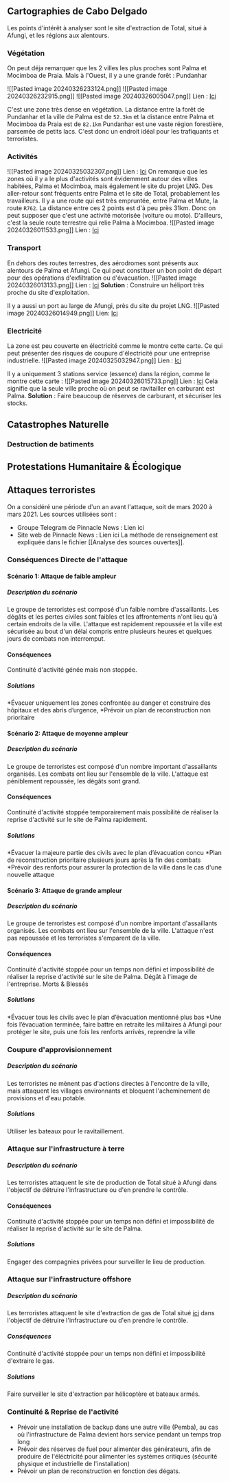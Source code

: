 
## Cartographies de Cabo Delgado

Les points d'intérêt à analyser sont le site d'extraction de Total, situé à Afungi, et les régions aux alentours.
### Végétation

On peut déja remarquer que les 2 villes les plus proches sont Palma et Mocimboa de Praia. Mais à l'Ouest, il y a une grande forêt : Pundanhar

![[Pasted image 20240326233124.png]]
![[Pasted image 20240326232915.png]]
![[Pasted image 20240326005047.png]]
Lien : [Ici](https://www.google.com/maps/dir/Moc%C3%ADmboa+da+Praia,+Mozambique/Total+LNG+Gas+project,+Palma,+Mozambique/Palma,+Mozambique/Pundanhar,+Mozambique/@-11.0263953,40.0299229,104919m/data=!3m1!1e3!4m26!4m25!1m5!1m1!1s0x1893697908236137:0x69ab16a96d94ff2a!2m2!1d40.3522402!2d-11.3535985!1m5!1m1!1s0x1892fb343957a189:0x9b802443d1994cf!2m2!1d40.5131681!2d-10.8508636!1m5!1m1!1s0x1892ee2f268b3897:0x9a1719840e5f764!2m2!1d40.4745459!2d-10.7743717!1m5!1m1!1s0x1892d21ea666c985:0xaf6ac398f4d44161!2m2!1d40.0562867!2d-10.8924666!3e2!5m2!1e2!1e4?ucbcb=1&entry=ttu)

C'est une zone très dense en végétation. La distance entre la forêt de Pundanhar et la ville de Palma est de `52.3km` et la distance entre Palma et Mocimboa da Praia est de `82.1km`
Pundanhar est une vaste région forestière, parsemée de petits lacs. C'est donc un endroit idéal pour les trafiquants et terroristes. 

### Activités

![[Pasted image 20240325032307.png]]
Lien : [Ici](https://www.strava.com/maps/global-heatmap?style=dark&terrain=false&sport=All&gColor=blue&gOpacity=100&labels=true&poi=true#9/-10.9544/40.2236)
On remarque que les zones où il y a le plus d'activités sont évidemment autour des villes habitées, Palma et Mocimboa, mais également le site du projet LNG. Des aller-retour sont fréquents entre Palma et le site de Total, probablement les travailleurs. 
Il y a une route qui est très empruntée, entre Palma et Mute, la route `R762`. La distance entre ces 2 points est d'à peu près 31km. Donc on peut supposer que c'est une activité motorisée (voiture ou moto).
D'ailleurs, c'est la seule route terrestre qui relie Palma à Mocimboa.
![[Pasted image 20240326011533.png]]
Lien : [Ici](https://www.openstreetmap.org/directions?engine=fossgis_osrm_car&route=-10.7742%2C40.4650%3B-11.3434%2C40.3538#map=10/-11.0834/40.2663&layers=T)

### Transport
En dehors des routes terrestres, des aérodromes sont présents aux alentours de Palma et Afungi. Ce qui peut constituer un bon point de départ pour des opérations d'exfiltration ou d'évacuation.
![[Pasted image 20240326013133.png]]
Lien : [Ici](https://ourairports.com/big-map.html)
**Solution** : Construire un héliport très proche du site d'exploitation.

Il y a aussi un port au large de Afungi, près du site du projet LNG.
![[Pasted image 20240326014949.png]]
Lien: [Ici](https://map.openseamap.org/)

### Electricité
La zone est peu couverte en électricité comme le montre cette carte. Ce qui peut présenter des risques de coupure d'électricité pour une entreprise industrielle.
![[Pasted image 20240325032947.png]]
Lien : [Ici](https://openinframap.org/#9.15/-11.128/40.1943)

Il y a uniquement 3 stations service (essence) dans la région, comme le montre cette carte :
![[Pasted image 20240326015733.png]]
Lien : [Ici](https://yandex.com/maps/?display-text=Gas%20stations&ll=40.544819%2C-10.751108&mode=search&sctx=ZAAAAAgBEAAaKAoSCdvEyf0OQURAEShIbHcPsCXAEhIJfGDHf4EgxD8ReVc9YB4yuT8iBgABAgMEBSgKOABA86UBSAFqAnJ1nQHNzEw9oAEAqAEAvQH7qdTAwgES5vD37PUGm%2BWD7fgE9aG59uwBggIG0JDQl9ChigIJMTg0MTA1Mjc0kgIAmgIMZGVza3RvcC1tYXBzqgK8ATU2MDg0NjA1MDUsNjAwMzU1OSwxOTYyMTYwNTgyLDM1OTIzMDUyNTEsMzUyOTQ4MzU3MjAsMzk0MTgxNDc0LDQxMjg1MTE1MjQ0LDIwNDc1NjAyNzEyLDIwNDc1NjAyMTc2LDE5MTM4OTQ1NzAsOTE1MTMzODAxLDEzNDM1NzY3MzEsMTY3MDAyNTEzNTAsMTYzNTUzOTIyMSwyMDQ3NTYwMTAxNSwyMDY5OTMwMzYwLDIwNDc1NTk4NzYz&sll=40.544819%2C-10.751108&sspn=0.628967%2C0.393808&text=%D0%90%D0%97%D0%A1&z=11)
Cela signifie que la seule ville proche où on peut se ravitailler en carburant est Palma.
**Solution** : Faire beaucoup de réserves de carburant, et sécuriser les stocks.

## Catastrophes Naturelle


### Destruction de batiments


## Protestations Humanitaire & Écologique


## Attaques terroristes

On a considéré une période d'un an avant l'attaque, soit de mars 2020 à mars 2021.
Les sources utilisées sont :
- Groupe Telegram de Pinnacle News : Lien ici
- Site web de Pinnacle News : Lien ici
La méthode de renseignement est expliquée dans le fichier [[Analyse des sources ouvertes]].

### Conséquences Directe de l'attaque

#### Scénario 1: Attaque de faible ampleur

##### Description du scénario
Le groupe de terroristes est composé d'un faible nombre d'assaillants. Les dégâts et les pertes civiles sont faibles et les affrontements n'ont lieu qu'à certain endroits de la ville. L'attaque est rapidement repoussée et la ville est sécurisée au bout d'un délai compris entre plusieurs heures et quelques jours de combats non interromput.

#### Conséquences
Continuité d'activité génée mais non stoppée.

##### Solutions
*Évacuer uniquement les zones confrontée au danger et construire des hôpitaux et des abris d’urgence, 
*Prévoir un plan de reconstruction non prioritaire

#### Scénario 2: Attaque de moyenne ampleur
##### Description du scénario
Le groupe de terroristes est composé d'un nombre important d'assaillants organisés. Les combats ont lieu sur l'ensemble de la ville. L'attaque est péniblement repoussée, les dégâts sont grand.

#### Conséquences
Continuité d'activité stoppée temporairement mais possibilité de réaliser la reprise d'activité sur le site de Palma rapidement.

##### Solutions

*Évacuer la majeure partie des civils avec le plan d’évacuation concu
*Plan de reconstruction prioritaire plusieurs jours après la fin des combats
*Prévoir des renforts pour assurer la protection de la ville dans le cas d'une nouvelle attaque

#### Scénario 3: Attaque de grande ampleur
##### Description du scénario
Le groupe de terroristes est composé d'un nombre important d'assaillants organisés. Les combats ont lieu sur l'ensemble de la ville. L'attaque n'est pas repoussée et les terroristes s'emparent de la ville.


#### Conséquences
Continuité d'activité stoppée pour un temps non défini et impossibilité de réaliser la reprise d'activité sur le site de Palma.
Dégât à l'image de l'entreprise.
Morts & Blessés

##### Solutions
*Évacuer tous les civils avec le plan d’évacuation mentionné plus bas
*Une fois l’évacuation terminée, faire battre en retraite les militaires à Afungi pour protéger le site, puis une fois les renforts arrivés, reprendre la ville


### Coupure d'approvisionnement
##### Description du scénario
Les terroristes ne mènent pas d'actions directes à l'encontre de la ville, mais attaquent les villages environnants et bloquent l'acheminement de provisions et d'eau potable.

##### Solutions
Utiliser les bateaux pour le ravitaillement.


### Attaque sur l'infrastructure à terre
##### Description du scénario
Les terroristes attaquent le site de production de Total situé à Afungi dans l'objectif de détruire l'infrastructure ou d'en prendre le contrôle.


#### Conséquences
Continuité d'activité stoppée pour un temps non défini et impossibilité de réaliser la reprise d'activité sur le site de Palma.

##### Solutions
Engager des compagnies privées pour surveiller le lieu de production.

### Attaque sur l'infrastructure offshore
##### Description du scénario
Les terroristes attaquent le site d'extraction de gas de Total situé [ici](https://www.marinetraffic.com/fr/ais/home/centerx:40.9/centery:-11.1/zoom:9) dans l'objectif de détruire l'infrastructure ou d'en prendre le contrôle.
##### Conséquences
Continuité d'activité stoppée pour un temps non défini et impossibilité d'extraire le gas.

##### Solutions
Faire surveiller le site d'extraction par hélicoptère et bateaux armés.

### Continuité & Reprise de l'activité

* Prévoir une installation de backup dans une autre ville (Pemba), au cas où l'infrastructure de Palma devient hors service pendant un temps trop long
* Prévoir des réserves de fuel pour alimenter des générateurs, afin de produire de l'éléctricité pour alimenter les systèmes critiques (sécurité physique et industrielle de l'installation)
* Prévoir un plan de reconstruction en fonction des dégats.



